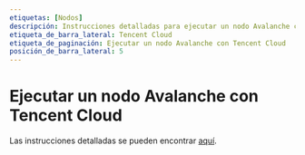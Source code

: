 ```yaml
---
etiquetas: [Nodos]
descripción: Instrucciones detalladas para ejecutar un nodo Avalanche con Tencent Cloud
etiqueta_de_barra_lateral: Tencent Cloud
etiqueta_de_paginación: Ejecutar un nodo Avalanche con Tencent Cloud
posición_de_barra_lateral: 5
---
```


# Ejecutar un nodo Avalanche con Tencent Cloud

Las instrucciones detalladas se pueden encontrar [aquí](https://www.tencentcloud.com/dynamic/insights/sample-article/100424).